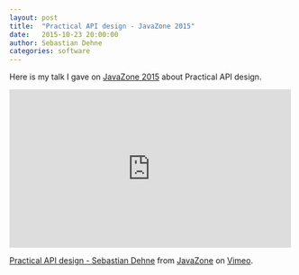 ```yaml
---
layout: post
title:  "Practical API design - JavaZone 2015"
date:   2015-10-23 20:00:00
author: Sebastian Dehne
categories: software
---
```


Here is my talk I gave on [JavaZone 2015](http://2015.javazone.no/) about Practical API design.

<iframe src="https://player.vimeo.com/video/138957070" width="500" height="281" frameborder="0" webkitallowfullscreen mozallowfullscreen allowfullscreen></iframe> <p><a href="https://vimeo.com/138957070">Practical API design - Sebastian Dehne</a> from <a href="https://vimeo.com/javazone">JavaZone</a> on <a href="https://vimeo.com">Vimeo</a>.</p>
